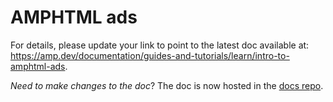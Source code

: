 # AMPHTML ads

For details, please update your link to point to the latest doc available at: https://amp.dev/documentation/guides-and-tutorials/learn/intro-to-amphtml-ads.

_Need to make changes to the doc_? The doc is now hosted in the [docs repo](https://github.com/ampproject/docs/blob/master/content/docs/ads/amphtml_ads.md).
